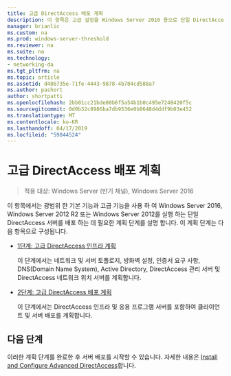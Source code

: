 ```yaml
---
title: 고급 DirectAccess 배포 계획
description: 이 항목은 고급 설정을 Windows Server 2016 용으로 단일 DirectAccess 서버 배포 가이드의 일부
manager: brianlic
ms.custom: na
ms.prod: windows-server-threshold
ms.reviewer: na
ms.suite: na
ms.technology:
- networking-da
ms.tgt_pltfrm: na
ms.topic: article
ms.assetid: d486735e-71fe-4443-9878-4b784cd588a7
ms.author: pashort
author: shortpatti
ms.openlocfilehash: 2bb01cc21bde80b6f5a54b1b0c495e7248420f5c
ms.sourcegitcommit: 0d0b32c8986ba7db9536e0b8648d4ddf9b03e452
ms.translationtype: MT
ms.contentlocale: ko-KR
ms.lasthandoff: 04/17/2019
ms.locfileid: "59844524"
---
```

# <a name="plan-an-advanced-directaccess-deployment"></a>고급 DirectAccess 배포 계획

>적용 대상: Windows Server (반기 채널), Windows Server 2016

이 항목에서는 광범위 한 기본 기능과 고급 기능을 사용 하 여 Windows Server 2016, Windows Server 2012 R2 또는 Windows Server 2012를 실행 하는 단일 DirectAccess 서버를 배포 하는 데 필요한 계획 단계를 설명 합니다. 이 계획 단계는 다음 항목으로 구성됩니다.  
  
-   [1단계: 고급 DirectAccess 인프라 계획](da-adv-plan-s1-infrastructure.md)  
  
    이 단계에서는 네트워크 및 서버 토폴로지, 방화벽 설정, 인증서 요구 사항, DNS(Domain Name System), Active Directory, DirectAccess 관리 서버 및 DirectAccess 네트워크 위치 서버를 계획합니다.  
  
-   [2단계: 고급 DirectAccess 배포 계획](da-adv-plan-s2-deployments.md)  
  
    이 단계에서는 DirectAccess 인프라 및 응용 프로그램 서버를 포함하여 클라이언트 및 서버 배포를 계획합니다.  
  
## <a name="next-step"></a>다음 단계  
이러한 계획 단계를 완료한 후 서버 배포를 시작할 수 있습니다. 자세한 내용은 [Install and Configure Advanced DirectAccess](Install-and-Configure-Advanced-DirectAccess.md)합니다.  
  


